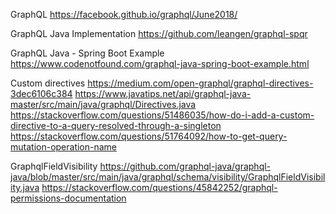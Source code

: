 GraphQL
    https://facebook.github.io/graphql/June2018/

GraphQL Java Implementation
    https://github.com/leangen/graphql-spqr

GraphQL Java - Spring Boot Example
    https://www.codenotfound.com/graphql-java-spring-boot-example.html

Custom directives
    https://medium.com/open-graphql/graphql-directives-3dec6106c384
    https://www.javatips.net/api/graphql-java-master/src/main/java/graphql/Directives.java
    https://stackoverflow.com/questions/51486035/how-do-i-add-a-custom-directive-to-a-query-resolved-through-a-singleton
    https://stackoverflow.com/questions/51764092/how-to-get-query-mutation-operation-name

GraphqlFieldVisibility
    https://github.com/graphql-java/graphql-java/blob/master/src/main/java/graphql/schema/visibility/GraphqlFieldVisibility.java
    https://stackoverflow.com/questions/45842252/graphql-permissions-documentation


